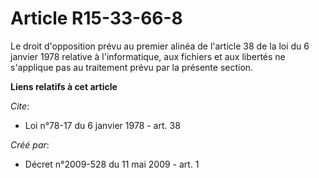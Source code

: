# Article R15-33-66-8

Le droit d'opposition prévu au premier alinéa de l'article 38 de la loi du 6 janvier 1978 relative à l'informatique, aux
fichiers et aux libertés ne s'applique pas au traitement prévu par la présente section.

**Liens relatifs à cet article**

_Cite_:

  - Loi n°78-17 du 6 janvier 1978 - art. 38

_Créé par_:

  - Décret n°2009-528 du 11 mai 2009 - art. 1
